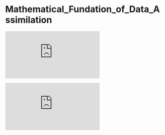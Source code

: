 # Mathematical_Fundation_of_Data_Assimilation

![01.sin_map_with_without_observational_noise](https://github.com/QQFRaphael/Mathematical_Fundation_of_Data_Assimilation/blob/master/01sin_map_with_without_observational_noise.py)

![02.smoothing_problem_for_the_deterministic_logistic_map](https://github.com/QQFRaphael/Mathematical_Fundation_of_Data_Assimilation/blob/master/02smoothing_problem_for_the_deterministic_logistic_map.py)